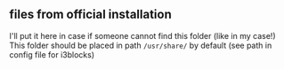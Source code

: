 ## files from official installation
I'll put it here in case if someone cannot find this folder (like in my case!)
This folder should be placed in path `/usr/share/` by default (see path in config file for i3blocks)
